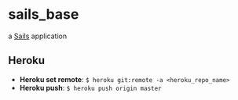 # sails_base

a [Sails](http://sailsjs.org) application

## Heroku
* __Heroku set remote__: ```$ heroku git:remote -a <heroku_repo_name>```
* __Heroku push__: ```$ heroku push origin master```
